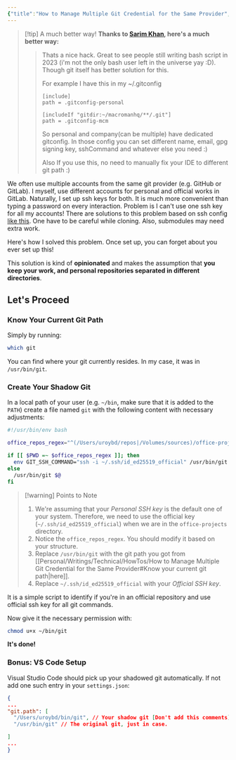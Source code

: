 ```yaml
---
{"title":"How to Manage Multiple Git Credential for the Same Provider","aliases":["How to Manage Multiple Git Credential for the Same Provider"],"created":"2023-04-26T14:10:34+06:00","updated":"2023-04-30T14:37:32+06:00","dg-publish":true,"dg-note-icon":3,"tags":["technical","how-to"],"dg-path":"Writings/Technical/HowTos/How to Manage Multiple Git Credential for the Same Provider.md","permalink":"/writings/technical/how-tos/how-to-manage-multiple-git-credential-for-the-same-provider/","dgPassFrontmatter":true,"noteIcon":3}
---
```


> [!tip] A much better way!
> **Thanks to [Sarim Khan](https://github.com/sarim), here's a much better way:**
> 
> > Thats a nice hack. Great to see people still writing bash script in 2023 (i'm not the only bash user left in the universe yay :D). Though git itself has better solution for this.
> > 
> > For example I have this in my ~/.gitconfig
> > 
> > ```gitconfig
> > [include]
> > path = .gitconfig-personal      
> > 
> > [includeIf "gitdir:~/macromanhq/**/.git"]
> > path = .gitconfig-mcm
> > ```
> > 
> > So personal and company(can be multiple) have dedicated gitconfig. In those config you can set different name, email, gpg signing key, sshCommand and whatever else you need :)
> > 
> > Also If you use this, no need to manually fix your IDE to different git path :)

We often use multiple accounts from the same git provider (e.g. GitHub or GitLab). I myself, use different accounts for personal and official works in GitLab. Naturally, I set up ssh keys for both. It is much more convenient than typing a password on every interaction. Problem is  I can't use one ssh key for all my accounts! There are solutions to this problem based on ssh config [like this](https://gist.github.com/oanhnn/80a89405ab9023894df7). One have to be careful while cloning. Also, submodules may need extra work.

Here's how I solved this problem. Once set up, you can forget about you ever set up this!

This solution is kind of **opinionated** and makes the assumption that **you keep your work, and personal repositories separated in different directories**.

## Let's Proceed
### Know Your Current Git Path
Simply by running:

```bash
which git
```

You can find where your git currently resides. In my case, it was in `/usr/bin/git`.

### Create Your Shadow Git
In a local path of your user (e.g. `~/bin`, make sure that it is added to the `PATH`) create a file named `git` with the following content with necessary adjustments:

```bash
#!/usr/bin/env bash

office_repos_regex="^(/Users/uroybd/repos|/Volumes/sources)/office-projects.*"

if [[ $PWD =~ $office_repos_regex ]]; then
  env GIT_SSH_COMMAND="ssh -i ~/.ssh/id_ed25519_official" /usr/bin/git $@
else
  /usr/bin/git $@
fi
```

> [!warning] Points to Note
> 1. We're assuming that your *Personal SSH key* is the default one of your system. Therefore, we need to use the official key (`~/.ssh/id_ed25519_official`) when we are in the `office-projects` directory.
> 2. Notice the `office_repos_regex`. You should modify it based on your structure.
> 3. Replace `/usr/bin/git` with the git path you got from [[Personal/Writings/Technical/HowTos/How to Manage Multiple Git Credential for the Same Provider#Know your current git path\|here]].
> 4. Replace `~/.ssh/id_ed25519_official` with your *Official SSH key*.

It is a simple script to identify if you're in an official repository and use official ssh key for all git commands.

Now give it the necessary permission with:

```bash
chmod u+x ~/bin/git
```

**It's done!**

### Bonus: VS Code Setup
Visual Studio Code should pick up your shadowed git automatically. If not add one such entry in your `settings.json`:

```json
{
...
"git.path": [
  "/Users/uroybd/bin/git", // Your shadow git [Don't add this comments]
  "/usr/bin/git" // The original git, just in case.

]
...
}
```
